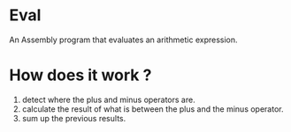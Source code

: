 # Eval
An Assembly program that evaluates an arithmetic expression.
# How does it work ?
1.  detect where the plus and minus operators are.
2.  calculate the result of what is between the plus and the minus operator.
3.  sum up the previous results.
